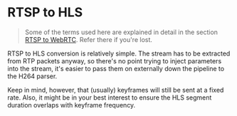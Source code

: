 # RTSP to HLS

> Some of the terms used here are explained in detail in the section [RTSP to WebRTC](./rtsp_to_webrtc.md). Refer there if you're lost.

RTSP to HLS conversion is relatively simple. The stream has to be extracted from RTP packets anyway, so there's no point
trying to inject parameters into the stream, it's easier to pass them on externally down the pipeline to the H264 parser.

Keep in mind, however, that (usually) keyframes will still be sent at a fixed rate. Also, it might be in your best interest to
ensure the HLS segment duration overlaps with keyframe frequency.
